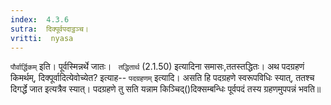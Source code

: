```yaml
---
index:  4.3.6
sutra:  दिक्पूर्वपदाट्ठञ्च।
vritti:  nyasa
---
```


`पौर्वार्द्धिकम्` इति। पूर्वस्मिन्नर्थे जातः। `	तद्धितार्थ` (2.1.50) इत्यादिना समासः,ततस्तद्धितः। अथ पदग्रहणं किमर्थम्, दिक्पूर्वादित्येवोच्येत? इत्याह-- `पदग्रहणम्` इत्यादि। असति हि पदग्रहणे स्वरूपविधिः स्यात्, ततश्च दिगर्द्धे जात इत्यत्रैव स्यात्। पदग्रहणे तु सति यन्नाम किञ्चिद्()दिक्सम्बन्धिः पूर्वपदं तस्य ग्रहणमुपपन्नं भवति॥
